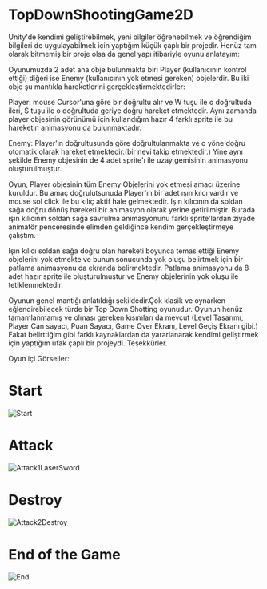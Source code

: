 # TopDownShootingGame2D
Unity'de kendimi geliştirebilmek, yeni bilgiler öğrenebilmek ve öğrendiğim bilgileri de uygulayabilmek için yaptığım küçük çaplı bir projedir.
Henüz tam olarak bitmemiş bir proje olsa da genel yapı itibariyle oyunu anlatayım:

Oyunumuzda 2 adet ana obje bulunmakta biri Player (kullanıcının kontrol ettiği) diğeri ise Enemy (kullanıcının yok etmesi gereken) objelerdir.
Bu iki obje şu mantıkla hareketlerini gerçekleştirmektedirler:

Player: mouse Cursor'una göre bir doğrultu alır ve W tuşu ile o doğrultuda ileri, S tuşu ile o doğrultuda geriye doğru hareket etmektedir.
Aynı zamanda player objesinin görünümü için kullandığım hazır 4 farklı sprite ile bu hareketin animasyonu da bulunmaktadır.

Enemy: Player'ın doğrultusunda göre doğrultulanmakta ve o yöne doğru otomatik olarak hareket etmektedir.(bir nevi takip etmektedir.)
Yine aynı şekilde Enemy objesinin de 4 adet sprite'ı ile uzay gemisinin animasyonu oluşturulmuştur.

Oyun, Player objesinin tüm Enemy Objelerini yok etmesi amacı üzerine kuruldur. Bu amaç doğrulutsunuda Player'ın bir adet ışın kılcı vardır ve mouse sol click ile bu kılıç aktif hale gelmektedir.
Işın kılıcının da soldan sağa doğru dönüş hareketi bir animasyon olarak yerine getirilmiştir. Burada ışın kılıcının soldan sağa savrulma animasyonunu farklı sprite'lardan ziyade animatör penceresinde elimden geldiğince kendim gerçekleştirmeye çalıştım.

Işın kılıcı soldan sağa doğru olan hareketi boyunca temas ettiği Enemy objelerini yok etmekte ve bunun sonucunda yok oluşu belirtmek için bir patlama animasyonu da ekranda belirmektedir.
Patlama animasyonu da 8 adet hazır sprite ile oluşturulmuştur ve Enemy objelerinin yok oluşu ile tetiklenmektedir.

Oyunun genel mantığı anlatıldığı şekildedir.Çok klasik ve oynarken eğlendirebilecek türde bir Top Down Shotting oyunudur. 
Oyunun henüz tamamlanmamış ve olması gereken kısımları da mevcut (Level Tasarımı, Player Can sayacı, Puan Sayacı, Game Over Ekranı, Level Geçiş Ekranı gibi.)
Fakat belirttiğim gibi farklı kaynaklardan da yararlanarak kendimi geliştirmek için yaptığım ufak çaplı bir projeydi. Teşekkürler.

Oyun içi Görseller:



 # Start
![Start](https://user-images.githubusercontent.com/44782947/107117672-fd575000-688c-11eb-9773-23c20c684157.png)


# Attack
![Attack1LaserSword](https://user-images.githubusercontent.com/44782947/107117654-ddc02780-688c-11eb-9b3e-fb5aeb53e1ac.png)


# Destroy
![Attack2Destroy](https://user-images.githubusercontent.com/44782947/107117684-13fda700-688d-11eb-91de-af1b8c01b101.png)


# End of the Game
![End](https://user-images.githubusercontent.com/44782947/107117687-1b24b500-688d-11eb-8327-0f49ce098d4e.png)


